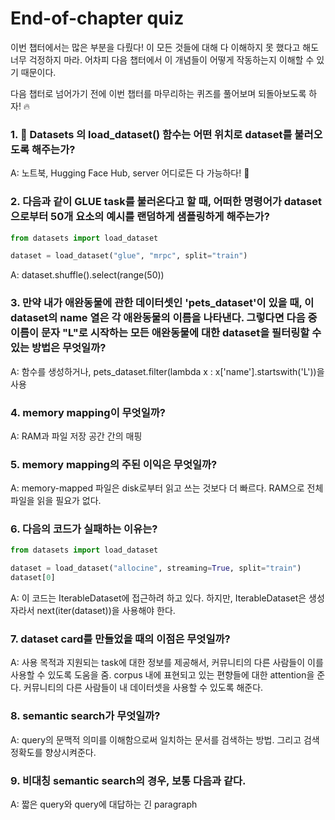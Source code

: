 # End-of-chapter quiz

이번 챕터에서는 많은 부분을 다뤘다! 
이 모든 것들에 대해 다 이해하지 못 했다고 해도 너무 걱정하지 마라.
어차피 다음 챕터에서 이 개념들이 어떻게 작동하는지 이해할 수 있기 때문이다.

다음 챕터로 넘어가기 전에 이번 챕터를 마무리하는 퀴즈를 풀어보며 되돌아보도록 하자! 🔥

### 1. 🤗 Datasets 의 load_dataset() 함수는 어떤 위치로 dataset를 불러오도록 해주는가?

A: 노트북, Hugging Face Hub, server 어디로든 다 가능하다! 🤗

### 2. 다음과 같이 GLUE task를 불러온다고 할 때, 어떠한 명령어가 dataset으로부터 50개 요소의 예시를 랜덤하게 샘플링하게 해주는가?

``` python
from datasets import load_dataset

dataset = load_dataset("glue", "mrpc", split="train")
```

A: dataset.shuffle().select(range(50))

### 3. 만약 내가 애완동물에 관한 데이터셋인 'pets_dataset'이 있을 때, 이 dataset의 name 열은 각 애완동물의 이름을 나타낸다. 그렇다면 다음 중 이름이 문자 "L"로 시작하는 모든 애완동물에 대한 dataset을 필터링할 수 있는 방법은 무엇일까?

A: 함수를 생성하거나, pets_dataset.filter(lambda x : x['name'].startswith('L'))을 사용

### 4. memory mapping이 무엇일까?

A: RAM과 파일 저장 공간 간의 매핑

### 5. memory mapping의 주된 이익은 무엇일까?

A: memory-mapped 파일은 disk로부터 읽고 쓰는 것보다 더 빠르다. RAM으로 전체 파일을 읽을 필요가 없다.

### 6. 다음의 코드가 실패하는 이유는?

``` python
from datasets import load_dataset

dataset = load_dataset("allocine", streaming=True, split="train")
dataset[0]
```

A: 이 코드는 IterableDataset에 접근하려 하고 있다. 하지만, IterableDataset은 생성자라서 next(iter(dataset))을 사용해야 한다.

### 7. dataset card를 만들었을 때의 이점은 무엇일까?

A: 사용 목적과 지원되는 task에 대한 정보를 제공해서, 커뮤니티의 다른 사람들이 이를 사용할 수 있도록 도움을 줌.
corpus 내에 표현되고 있는 편향들에 대한 attention을 준다.
커뮤니티의 다른 사람들이 내 데이터셋을 사용할 수 있도록 해준다.

### 8. semantic search가 무엇일까?

A: query의 문맥적 의미를 이해함으로써 일치하는 문서를 검색하는 방법. 그리고 검색 정확도를 향상시켜준다.

### 9. 비대칭 semantic search의 경우, 보통 다음과 같다.

A: 짧은 query와 query에 대답하는 긴 paragraph

